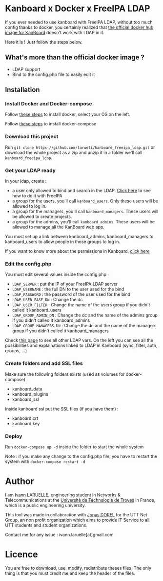 # Kanboard x Docker x FreeIPA LDAP

If you ever needed to use kanboard with FreeIPA LDAP, without too much config thanks to docker, you certainly realized that [the official docker hub image for KanBoard](https://hub.docker.com/r/kanboard/kanboard) doesn't work with LDAP in it.

Here it is ! Just follow the steps below.

## What's more than the official docker image ?

* LDAP support
* Bind to the config.php file to easily edit it

## Installation

### Install Docker and Docker-compose

Follow [these steps](https://docs.docker.com/install/) to install docker, select your OS on the left.

Follow [these steps](https://docs.docker.com/compose/install/) to install docker-compose

### Download this project

Run `git clone https://github.com/larueli/kanboard_freeipa_ldap.git` or download the whole project as a zip and unzip it in a folder we'll call `kanboard_freeipa_ldap`.

### Get your LDAP ready

In your ldap, create :

* a user only allowed to bind and search in the LDAP. [Click here](https://www.freeipa.org/page/HowTo/LDAP#System_Accounts) to see how to do it with FreeIPA
* a group for the users, you'll call `kanboard_users`. Only these users will be allowed to log in.
* a group for the managers, you'll call `kanboard_managers`. These users will be allowed to create projects.
* a group for the admins, you'll call `kanboard_admins`. These users will be allowed to manage all the KanBoard web app. 

You must set up a link between kanboard_admins, kanboard_managers to kanboard_users to allow people in those groups to log in.

If you want to know more about the permissions in Kanboard, [click here](https://docs.kanboard.org/en/latest/user_guide/users.html#users-roles)

### Edit the config.php

You must edit several values inside the config.php :

* `LDAP_SERVER` : put the IP of your FreeIPA LDAP server
* `LDAP_USERNAME` : the full DN to the user used for the bind
* `LDAP_PASSWORD` : the password of the user used for the bind
* `LDAP_USER_BASE_DN` : Change the dc
* `LDAP_USER_FILTER` : Change the name of the users group if you didn't called it kanboard_users
* `LDAP_GROUP_ADMIN_DN` : Change the dc and the name of the admins group if you didn't called it kanboard_admins
* `LDAP_GROUP_MANAGERS_DN` : Change the dc and the name of the managers group if you didn't called it kanboard_managers

Check [this page](https://docs.kanboard.org/en/latest/admin_guide/ldap_parameters.html) to see all other LDAP vars. On the left you can see all the possibilities and explainations linked to LDAP in Kanboard (sync, filter, auth, groups, ...)

### Create folders and add SSL files

Make sure the following folders exists (used as volumes for docker-compose) :

* kanboard_data
* kanboard_plugins
* kanboard_ssl

Inside kanboard ssl put the SSL files (if you have them) :

* kanboard.crt
* kanboard.key

### Deploy

Run `docker-compose up -d` inside the folder to start the whole system

Note : if you make any change to the config.php file, you have to restart the system with `docker-compose restart -d`

# Author

I am [Ivann LARUELLE](https://www.linkedin.com/in/ilaruelle/), engineering student in Networks & Telecommunications at the [Université de Technologie de Troyes](https://www.utt.fr/) in France, which is a public engineering university.

This tool was made in collaboration with [Jonas DOREL](https://github.com/jdorel) for the UTT Net Group, an non profit organization which aims to provide IT Service to all UTT students and student organizations.

Contact me for any issue : ivann.laruelle[at]gmail.com

# Licence

You are free to download, use, modify, redistribute theses files. The only thing is that you must credit me and keep the header of the files.
